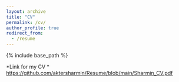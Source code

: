 ```yaml
---
layout: archive
title: "CV"
permalink: /cv/
author_profile: true
redirect_from:
  - /resume
---
```


{% include base_path %}

<!-- Education -->
<!-- ======
* B.Sc. in Physics, University of Dhaka, Dhaka, Bangladesh, 2012
* M.Sc. in Physics, University of Dhaka, Dhaka, Bangladesh, 2013
* M.Sc. in Physics, University of Texas at El Paso, TX, USA, 2017
* Ph.D in Computational Science, University of Texas at El Paso, TX, USA, 2022 (expected) -->
*Link for my CV
*
 https://github.com/aktersharmin/Resume/blob/main/Sharmin_CV.pdf

<!-- Work experience
======
* Summer 2015: Research Assistant
  * Github University
  * Duties included: Tagging issues
  * Supervisor: Professor Git

* Fall 2015: Research Assistant
  * Github University
  * Duties included: Merging pull requests
  * Supervisor: Professor Hub
  
Skills
======
* Skill 1
* Skill 2
  * Sub-skill 2.1
  * Sub-skill 2.2
  * Sub-skill 2.3
* Skill 3

Publications
======
  <ul>{% for post in site.publications %}
    {% include archive-single-cv.html %}
  {% endfor %}</ul>
  
Talks
======
  <ul>{% for post in site.talks %}
    {% include archive-single-talk-cv.html %}
  {% endfor %}</ul>
  
Teaching
======
  <ul>{% for post in site.teaching %}
    {% include archive-single-cv.html %}
  {% endfor %}</ul>
  
Service and leadership
======
* Currently signed in to 43 different slack teams -->
